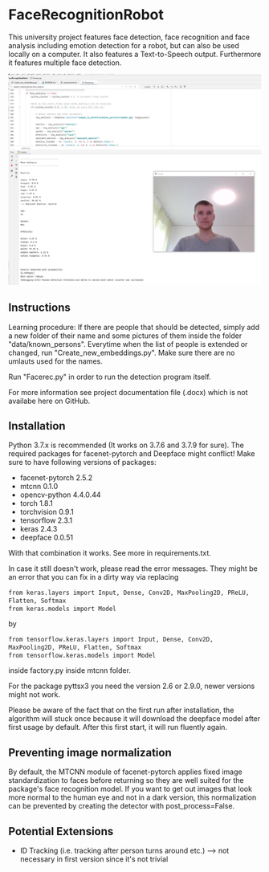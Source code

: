 # FaceRecognitionRobot 
This university project features face detection, face recognition and face analysis including emotion detection for a robot, but can also be used locally on a computer.
It also features a Text-to-Speech output. Furthermore it features multiple face detection.

![preview](information/preview2.png)


## Instructions
Learning procedure: 
If there are people that should be detected, 
simply add a new folder of their name and some pictures of them inside the folder "data/known_persons".
Everytime when the list of people is extended or changed, 
run "Create_new_embeddings.py". 
Make sure there are no umlauts used for the names.

Run "Facerec.py" in order to run the detection program itself.

For more information see project documentation file (.docx) which is not availabe here on GitHub.

## Installation
Python 3.7.x is recommended (It works on 3.7.6 and 3.7.9 for sure). 
The required packages for facenet-pytorch and Deepface might conflict! Make sure to have following versions of packages:
- facenet-pytorch 2.5.2
- mtcnn 0.1.0
- opencv-python 4.4.0.44
- torch 1.8.1
- torchvision 0.9.1
- tensorflow 2.3.1
- keras 2.4.3
- deepface 0.0.51

With that combination it works. See more in requirements.txt.

In case it still doesn't work, please read the error messages. 
They might be an error that you can fix in a dirty way via replacing
```
from keras.layers import Input, Dense, Conv2D, MaxPooling2D, PReLU, Flatten, Softmax
from keras.models import Model
```
by
```
from tensorflow.keras.layers import Input, Dense, Conv2D, MaxPooling2D, PReLU, Flatten, Softmax
from tensorflow.keras.models import Model
```
inside factory.py inside mtcnn folder.

For the package pyttsx3 you need the version 2.6 or 2.9.0, newer versions might not work.

Please be aware of the fact that on the first run after installation, the algorithm will stuck once because it will download the deepface model after first usage by default.
After this first start, it will run fluently again.

## Preventing image normalization
By default, the MTCNN module of facenet-pytorch applies fixed image standardization to faces before returning so they are well suited for the package's face recognition model.
If you want to get out images that look more normal to the human eye and not in a dark version, this normalization can be prevented by creating the detector with post_process=False.

## Potential Extensions
- ID Tracking (i.e. tracking after person turns around etc.) --> not necessary in first version since it's not trivial
